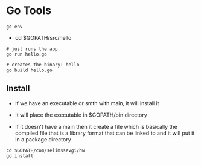 # Go Tools


```shell
go env
```

- cd $GOPATH/src/hello

```shell
# just runs the app
go run hello.go

# creates the binary: hello
go build hello.go

```


## Install

- if we have an executable or smth with main, it will install it
- It will place the executable in $GOPATH/bin directory

- If it doesn't have a main then it create a file which is basically the
  compiled file that is a library format that can be linked to and it will put
  it in a package directory

```shell
cd $GOPATH/com/selimssevgi/hw
go install
```
